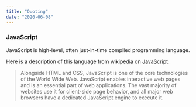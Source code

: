 ```yaml
---
title: "Quoting"
date: "2020-06-08"
---
```


### JavaScript

JavaScript is high-level, often just-in-time compiled programming language.

Here is a description of this language from wikipedia on [JavaScript](https://zh.wikipedia.org/zh-tw/JavaScript): 

> Alongside HTML and CSS, JavaScript is one of the core technologies of the World Wide Web.
>  JavaScript enables interactive web pages and is an essential part of web applications. 
> The vast majority of websites use it for client-side page behavior, and all major web browsers have a dedicated JavaScript engine to execute it. 